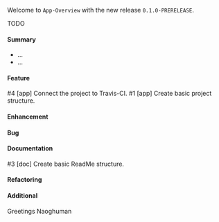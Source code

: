 Welcome to `App-Overview` with the new release `0.1.0-PRERELEASE`.

TODO



#### Summary
* ...
* ...



#### Feature
#4 [app] Connect the project to Travis-CI.
#1 [app] Create basic project structure.



#### Enhancement



#### Bug



#### Documentation
#3 [doc] Create basic ReadMe structure.



#### Refactoring



#### Additional



Greetings
Naoghuman



[//]: # (Issues which will be integrated in this release)



[//]: # (Links)
